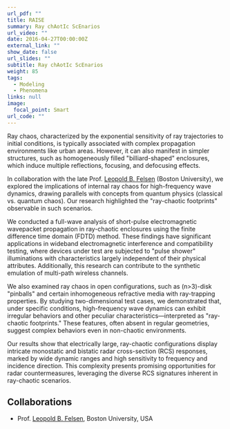 ```yaml
---
url_pdf: ""
title: RAISE
summary: Ray chAotIc ScEnarios
url_video: ""
date: 2016-04-27T00:00:00Z
external_link: ""
show_date: false
url_slides: ""
subtitle: Ray chAotIc ScEnarios
weight: 85
tags:
  - Modeling
  - Phenomena
links: null
image:
  focal_point: Smart
url_code: ""
---
```


Ray chaos, characterized by the exponential sensitivity of ray trajectories to initial conditions, is typically associated with complex propagation environments like urban areas. However, it can also manifest in simpler structures, such as homogeneously filled "billiard-shaped" enclosures, which induce multiple reflections, focusing, and defocusing effects. 

In collaboration with the late Prof. [Leopold B. Felsen] (Boston University), we explored the implications of internal ray chaos for high-frequency wave dynamics, drawing parallels with concepts from quantum physics (classical vs. quantum chaos). Our research highlighted the "ray-chaotic footprints" observable in such scenarios.

We conducted a full-wave analysis of short-pulse electromagnetic wavepacket propagation in ray-chaotic enclosures using the finite difference time domain (FDTD) method. These findings have significant applications in wideband electromagnetic interference and compatibility testing, where devices under test are subjected to "pulse shower" illuminations with characteristics largely independent of their physical attributes. Additionally, this research can contribute to the synthetic emulation of multi-path wireless channels.

We also examined ray chaos in open configurations, such as (n>3)-disk "pinballs" and certain inhomogeneous refractive media with ray-trapping properties. By studying two-dimensional test cases, we demonstrated that, under specific conditions, high-frequency wave dynamics can exhibit irregular behaviors and other peculiar characteristics—interpreted as "ray-chaotic footprints." These features, often absent in regular geometries, suggest complex behaviors even in non-chaotic environments.

Our results show that electrically large, ray-chaotic configurations display intricate monostatic and bistatic radar cross-section (RCS) responses, marked by wide dynamic ranges and high sensitivity to frequency and incidence direction. This complexity presents promising opportunities for radar countermeasures, leveraging the diverse RCS signatures inherent in ray-chaotic scenarios.

## Collaborations
- Prof. [Leopold B. Felsen], Boston University, USA

[Leopold B. Felsen]: https://en.wikipedia.org/wiki/Leopold_B._Felsen
